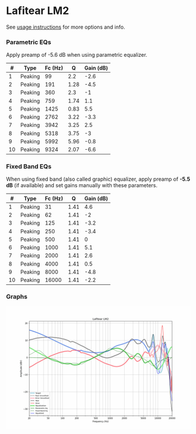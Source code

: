 # Lafitear LM2
See [usage instructions](https://github.com/jaakkopasanen/AutoEq#usage) for more options and info.

### Parametric EQs
Apply preamp of -5.6 dB when using parametric equalizer.

|   # | Type    |   Fc (Hz) |    Q |   Gain (dB) |
|-----|---------|-----------|------|-------------|
|   1 | Peaking |        99 | 2.2  |        -2.6 |
|   2 | Peaking |       191 | 1.28 |        -4.5 |
|   3 | Peaking |       360 | 2.3  |        -1   |
|   4 | Peaking |       759 | 1.74 |         1.1 |
|   5 | Peaking |      1425 | 0.83 |         5.5 |
|   6 | Peaking |      2762 | 3.22 |        -3.3 |
|   7 | Peaking |      3942 | 3.25 |         2.5 |
|   8 | Peaking |      5318 | 3.75 |        -3   |
|   9 | Peaking |      5992 | 5.96 |        -0.8 |
|  10 | Peaking |      9324 | 2.07 |        -6.6 |

### Fixed Band EQs
When using fixed band (also called graphic) equalizer, apply preamp of **-5.5 dB** (if available) and set gains manually with these parameters.

|   # | Type    |   Fc (Hz) |    Q |   Gain (dB) |
|-----|---------|-----------|------|-------------|
|   1 | Peaking |        31 | 1.41 |         4.6 |
|   2 | Peaking |        62 | 1.41 |        -2   |
|   3 | Peaking |       125 | 1.41 |        -3.2 |
|   4 | Peaking |       250 | 1.41 |        -3.4 |
|   5 | Peaking |       500 | 1.41 |         0   |
|   6 | Peaking |      1000 | 1.41 |         5.1 |
|   7 | Peaking |      2000 | 1.41 |         2.6 |
|   8 | Peaking |      4000 | 1.41 |         0.5 |
|   9 | Peaking |      8000 | 1.41 |        -4.8 |
|  10 | Peaking |     16000 | 1.41 |        -2.2 |

### Graphs
![](./Lafitear%20LM2.png)

